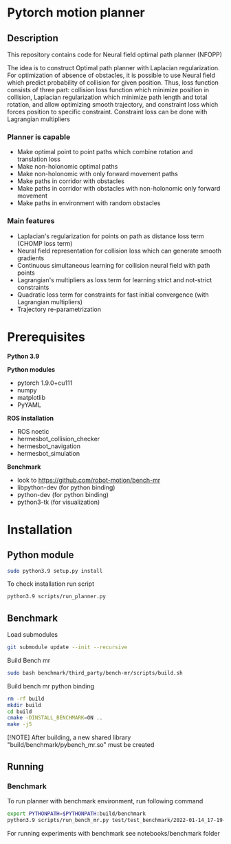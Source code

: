 # Pytorch motion planner
## Description
This repository contains code for Neural field optimal path planner (NFOPP)

The idea is to construct Optimal path planner with Laplacian regularization. 
For optimization of absence of obstacles, it is possible to use 
Neural field which predict probability of collision for given position. 
Thus, loss function consists of three part: collision loss function
which minimize position in collision, Laplacian regularization which 
minimize path length and total rotation, and allow optimizing smooth
trajectory, and constraint loss which forces position to specific constraint. 
Constraint loss can be done with Lagrangian multipliers

### Planner is capable

- Make optimal point to point paths which combine rotation and translation loss
- Make non-holonomic optimal paths
- Make non-holonomic with only forward movement paths
- Make paths in corridor with obstacles
- Make paths in corridor with obstacles with non-holonomic only forward movement
- Make paths in environment with random obstacles 

### Main features

- Laplacian's regularization for points on path as distance loss term (CHOMP loss term)
- Neural field representation for collision loss which can generate smooth gradients
- Continuous simultaneous learning for collision neural field with path points
- Lagrangian's multipliers as loss term for learning strict and not-strict constraints
- Quadratic loss term for constraints for fast initial convergence (with Lagrangian multipliers)
- Trajectory re-parametrization

# Prerequisites
**Python 3.9**

**Python modules**
- pytorch 1.9.0+cu111
- numpy
- matplotlib
- PyYAML

**ROS installation**
- ROS noetic
- hermesbot_collision_checker
- hermesbot_navigation
- hermesbot_simulation

**Benchmark** 
- look to https://github.com/robot-motion/bench-mr
- libpython-dev (for python binding)
- python-dev (for python binding)
- python3-tk (for visualization)

# Installation

## Python module
```bash
sudo python3.9 setup.py install
```
To check installation run script
```bash
python3.9 scripts/run_planner.py
```

## Benchmark

Load submodules
```bash
git submodule update --init --recursive
```

Build Bench mr
```bash
sudo bash benchmark/third_party/bench-mr/scripts/build.sh
```

Build bench mr python binding
```bash
rm -rf build
mkdir build
cd build
cmake -DINSTALL_BENCHMARK=ON ..
make -j5
```

[!NOTE] After building, a new shared library "build/benchmark/pybench_mr.so" must 
be created

## Running
### Benchmark

To run planner with benchmark environment, run following command
```bash
export PYTHONPATH=$PYTHONPATH:build/benchmark
python3.9 scripts/run_bench_mr.py test/test_benchmark/2022-01-14_17-19-42_config.json --show true
```

For running experiments with benchmark see notebooks/benchmark folder